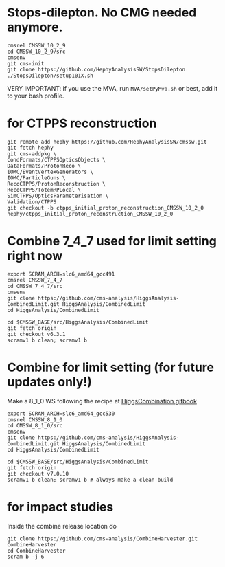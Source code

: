 # Stops-dilepton. No CMG needed anymore.

```
cmsrel CMSSW_10_2_9
cd CMSSW_10_2_9/src
cmsenv
git cms-init
git clone https://github.com/HephyAnalysisSW/StopsDilepton
./StopsDilepton/setup101X.sh
```

VERY IMPORTANT: if you use the MVA, run `MVA/setPyMva.sh` or best, add it to your bash profile.

# for CTPPS reconstruction
```
git remote add hephy https://github.com/HephyAnalysisSW/cmssw.git
git fetch hephy
git cms-addpkg \
CondFormats/CTPPSOpticsObjects \
DataFormats/ProtonReco \
IOMC/EventVertexGenerators \
IOMC/ParticleGuns \
RecoCTPPS/ProtonReconstruction \
RecoCTPPS/TotemRPLocal \
SimCTPPS/OpticsParameterisation \
Validation/CTPPS
git checkout -b ctpps_initial_proton_reconstruction_CMSSW_10_2_0 hephy/ctpps_initial_proton_reconstruction_CMSSW_10_2_0
```

# Combine 7_4_7 used for limit setting right now

```
export SCRAM_ARCH=slc6_amd64_gcc491
cmsrel CMSSW_7_4_7
cd CMSSW_7_4_7/src 
cmsenv
git clone https://github.com/cms-analysis/HiggsAnalysis-CombinedLimit.git HiggsAnalysis/CombinedLimit
cd HiggsAnalysis/CombinedLimit

cd $CMSSW_BASE/src/HiggsAnalysis/CombinedLimit
git fetch origin
git checkout v6.3.1
scramv1 b clean; scramv1 b
```

# Combine for limit setting (for future updates only!)

Make a 8_1_0 WS following the recipe at [HiggsCombination gitbook](https://cms-hcomb.gitbooks.io/combine/content/part1/)
```
export SCRAM_ARCH=slc6_amd64_gcc530
cmsrel CMSSW_8_1_0
cd CMSSW_8_1_0/src 
cmsenv
git clone https://github.com/cms-analysis/HiggsAnalysis-CombinedLimit.git HiggsAnalysis/CombinedLimit
cd HiggsAnalysis/CombinedLimit

cd $CMSSW_BASE/src/HiggsAnalysis/CombinedLimit
git fetch origin
git checkout v7.0.10
scramv1 b clean; scramv1 b # always make a clean build
```

# for impact studies
Inside the combine release location do
```
git clone https://github.com/cms-analysis/CombineHarvester.git CombineHarvester
cd CombineHarvester
scram b -j 6
```
